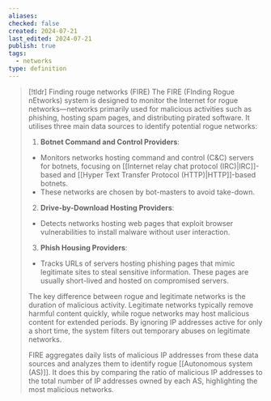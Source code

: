 ```yaml
---
aliases: 
checked: false
created: 2024-07-21
last_edited: 2024-07-21
publish: true
tags:
  - networks
type: definition
---
```

>[!tldr] Finding rouge networks (FIRE)
>The FIRE (FInding Rogue nEtworks) system is designed to monitor the Internet for rogue networks—networks primarily used for malicious activities such as phishing, hosting spam pages, and distributing pirated software. It utilises three main data sources to identify potential rogue networks:
>
>1. **Botnet Command and Control Providers**:  
 >   - Monitors networks hosting command and control (C&C) servers for botnets, focusing on [[Internet relay chat protocol (IRC)|IRC]]-based and [[Hyper Text Transfer Protocol (HTTP)|HTTP]]-based botnets.
>    - These networks are chosen by bot-masters to avoid take-down.
>2. **Drive-by-Download Hosting Providers**:
>   - Detects networks hosting web pages that exploit browser vulnerabilities to install malware without user interaction.
>3. **Phish Housing Providers**:
 >   - Tracks URLs of servers hosting phishing pages that mimic legitimate sites to steal sensitive information. These pages are usually short-lived and hosted on compromised servers.
>
>The key difference between rogue and legitimate networks is the duration of malicious activity. Legitimate networks typically remove harmful content quickly, while rogue networks may host malicious content for extended periods. By ignoring IP addresses active for only a short time, the system filters out temporary abuses on legitimate networks.
>
>FIRE aggregates daily lists of malicious IP addresses from these data sources and analyzes them to identify rogue [[Autonomous system (AS)]]. It does this by comparing the ratio of malicious IP addresses to the total number of IP addresses owned by each AS, highlighting the most malicious networks.

